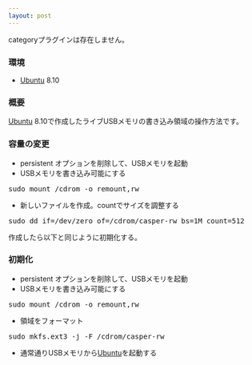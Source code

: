```yaml
---
layout: post
---
```

<p><span class="error">categoryプラグインは存在しません。</span></p>
<h3>環境</h3>
<ul>
<li><a href="http://www.ubuntu.com/">Ubuntu</a> 8.10</li>
</ul>
<h3>概要</h3>
<p><a href="http://www.ubuntu.com/">Ubuntu</a> 8.10で作成したライブUSBメモリの書き込み領域の操作方法です。</p>
<h3>容量の変更</h3>
<ul>
<li>persistent オプションを削除して、USBメモリを起動</li>
<li>USBメモリを書き込み可能にする</li>
</ul>
<pre>sudo mount /cdrom -o remount,rw
</pre>
<ul>
<li>新しいファイルを作成。countでサイズを調整する</li>
</ul>
<pre>sudo dd if=/dev/zero of=/cdrom/casper-rw bs=1M count=512
</pre>
<p>作成したら以下と同じように初期化する。</p>
<h3>初期化</h3>
<ul>
<li>persistent オプションを削除して、USBメモリを起動</li>
<li>USBメモリを書き込み可能にする</li>
</ul>
<pre>sudo mount /cdrom -o remount,rw
</pre>
<ul>
<li>領域をフォーマット</li>
</ul>
<pre>sudo mkfs.ext3 -j -F /cdrom/casper-rw
</pre>
<ul>
<li>通常通りUSBメモリから<a href="http://www.ubuntu.com/">Ubuntu</a>を起動する</li>
</ul>
